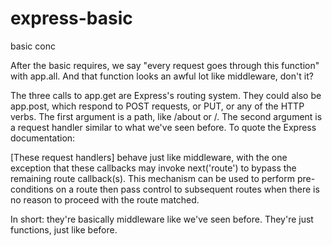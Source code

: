 # express-basic
basic conc

After the basic requires, we say "every request goes through this function" with app.all. And that function looks an awful lot like middleware, don't it?

The three calls to app.get are Express's routing system. They could also be app.post, which respond to POST requests, or PUT, or any of the HTTP verbs. The first argument is a path, like /about or /. The second argument is a request handler similar to what we've seen before. To quote the Express documentation:

[These request handlers] behave just like middleware, with the one exception that these callbacks may invoke next('route') to bypass the remaining route callback(s). This mechanism can be used to perform pre-conditions on a route then pass control to subsequent routes when there is no reason to proceed with the route matched.

In short: they're basically middleware like we've seen before. They're just functions, just like before.